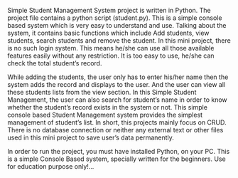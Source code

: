 
Simple Student Management System project is written in Python. The project file contains a python script (student.py). This is a simple console based system which is very easy to understand and use. Talking about the system, it contains basic functions which include Add students, view students, search students and remove the student. In this mini project, there is no such login system. This means he/she can use all those available features easily without any restriction. It is too easy to use, he/she can check the total student’s record.

While adding the students, the user only has to enter his/her name then the system adds the record and displays to the user. And the user can view all these students lists from the view section. In this Simple Student Management, the user can also search for student’s name in order to know whether the student’s record exists in the system or not. This simple console based Student Management system provides the simplest management of student’s list. In short, this projects mainly focus on CRUD. There is no database connection or neither any external text or other files used in this mini project to save user’s data permanently.


In order to run the project, you must have installed Python, on your PC. This is a simple Console Based system, specially written for the beginners. Use for education purpose only!...
